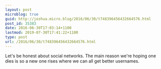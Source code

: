 ```yaml
---
layout: post
microblog: true
guid: http://joshua.micro.blog/2016/06/30/t748396456432664576.html
post_id: 35383
date: 2016-06-30T17:03:14+1100
lastmod: 2019-07-30T17:41:22+1100
type: post
url: /2016/06/30/t748396456432664576.html
---
```

Let's be honest about social networks. The main reason we're hoping one dies is so a new one rises where we can all get better usernames.
